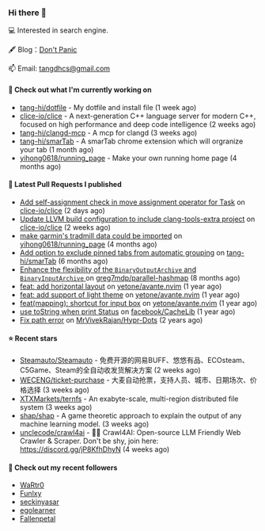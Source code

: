### Hi there 👋

💻 Interested in search engine.

🖋 Blog：[Don't Panic](https://tangdh.life)

📫 Email: [tangdhcs@gmail.com](mailto:tangdhcs@gmail.com)

#### 👷 Check out what I'm currently working on

- [tang-hi/dotfile](https://github.com/tang-hi/dotfile) - My dotfile and install file (1 week ago)
- [clice-io/clice](https://github.com/clice-io/clice) - A next-generation C&#43;&#43; language server for modern C&#43;&#43;, focused on high performance and deep code intelligence (2 weeks ago)
- [tang-hi/clangd-mcp](https://github.com/tang-hi/clangd-mcp) - A mcp for clangd (3 weeks ago)
- [tang-hi/smarTab](https://github.com/tang-hi/smarTab) - A smarTab chrome extension which will orgranize your tab (1 month ago)
- [yihong0618/running_page](https://github.com/yihong0618/running_page) - Make your own running home page (4 months ago)

#### 🔨 Latest Pull Requests I published

- [Add self-assignment check in move assignment operator for Task](https://github.com/clice-io/clice/pull/275) on [clice-io/clice](https://github.com/clice-io/clice) (2 days ago)
- [Update LLVM build configuration to include clang-tools-extra project](https://github.com/clice-io/clice/pull/266) on [clice-io/clice](https://github.com/clice-io/clice) (2 weeks ago)
- [make garmin&#39;s tradmill data could be imported](https://github.com/yihong0618/running_page/pull/863) on [yihong0618/running_page](https://github.com/yihong0618/running_page) (4 months ago)
- [Add option to exclude pinned tabs from automatic grouping](https://github.com/tang-hi/smarTab/pull/2) on [tang-hi/smarTab](https://github.com/tang-hi/smarTab) (6 months ago)
- [Enhance the flexibility of the `BinaryOutputArchive` and `BinaryInputArchive` ](https://github.com/greg7mdp/parallel-hashmap/pull/267) on [greg7mdp/parallel-hashmap](https://github.com/greg7mdp/parallel-hashmap) (8 months ago)
- [feat: add horizontal layout](https://github.com/yetone/avante.nvim/pull/420) on [yetone/avante.nvim](https://github.com/yetone/avante.nvim) (1 year ago)
- [feat: add support of light theme](https://github.com/yetone/avante.nvim/pull/195) on [yetone/avante.nvim](https://github.com/yetone/avante.nvim) (1 year ago)
- [feat(mapping): shortcut for input box](https://github.com/yetone/avante.nvim/pull/194) on [yetone/avante.nvim](https://github.com/yetone/avante.nvim) (1 year ago)
- [use toString when print Status](https://github.com/facebook/CacheLib/pull/328) on [facebook/CacheLib](https://github.com/facebook/CacheLib) (1 year ago)
- [Fix path error](https://github.com/MrVivekRajan/Hypr-Dots/pull/2) on [MrVivekRajan/Hypr-Dots](https://github.com/MrVivekRajan/Hypr-Dots) (2 years ago)

#### ⭐ Recent stars

- [Steamauto/Steamauto](https://github.com/Steamauto/Steamauto) - 免费开源的网易BUFF、悠悠有品、ECOsteam、C5Game、Steam的全自动收发货解决方案 (2 weeks ago)
- [WECENG/ticket-purchase](https://github.com/WECENG/ticket-purchase) - 大麦自动抢票，支持人员、城市、日期场次、价格选择 (3 weeks ago)
- [XTXMarkets/ternfs](https://github.com/XTXMarkets/ternfs) - An exabyte-scale, multi-region distributed file system (3 weeks ago)
- [shap/shap](https://github.com/shap/shap) - A game theoretic approach to explain the output of any machine learning model. (3 weeks ago)
- [unclecode/crawl4ai](https://github.com/unclecode/crawl4ai) - 🚀🤖 Crawl4AI: Open-source LLM Friendly Web Crawler &amp; Scraper. Don&#39;t be shy, join here: https://discord.gg/jP8KfhDhyN (4 weeks ago)

#### 👯 Check out my recent followers

- [WaRtr0](https://github.com/WaRtr0)
- [Funlxy](https://github.com/Funlxy)
- [seckinyasar](https://github.com/seckinyasar)
- [egolearner](https://github.com/egolearner)
- [Fallenpetal](https://github.com/Fallenpetal)


